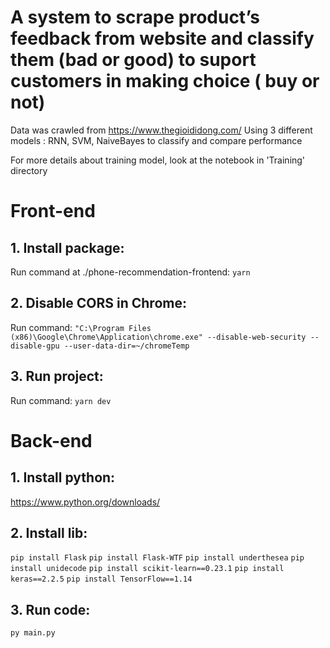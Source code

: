 # A system to scrape product’s feedback from website and classify them (bad or good) to suport customers in making choice ( buy or not)

Data was crawled from https://www.thegioididong.com/
Using 3 different models : RNN, SVM, NaiveBayes to classify and compare performance

For more details about training model, look at the notebook in 'Training' directory

# Front-end
## 1. Install package:
Run command at ./phone-recommendation-frontend: `yarn`

## 2. Disable CORS in Chrome:
Run command: `"C:\Program Files (x86)\Google\Chrome\Application\chrome.exe" --disable-web-security --disable-gpu --user-data-dir=~/chromeTemp`

## 3. Run project:
Run command: `yarn dev`

# Back-end
## 1. Install python:
https://www.python.org/downloads/

## 2. Install lib:
`pip install Flask`
`pip install Flask-WTF`
`pip install underthesea`
`pip install unidecode`
`pip install scikit-learn==0.23.1`
`pip install keras==2.2.5`
`pip install TensorFlow==1.14`

## 3. Run code:
`py main.py`
